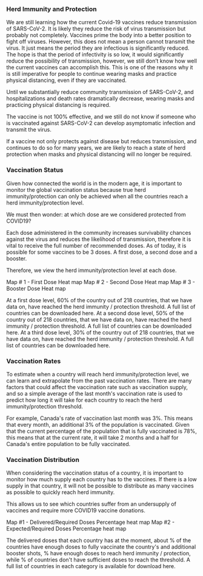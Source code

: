### Herd Immunity and Protection

We are still learning how the current Covid-19 vaccines reduce transmission of SARS-CoV-2. It is likely they reduce the risk of virus transmission but probably not completely. Vaccines prime the body into a better position to fight off viruses. However, this does not mean a person cannot transmit the virus. It just means the period they are infectious is significantly reduced. The hope is that the period of infectivity is so low, it would significantly reduce the possibility of transmission, however, we still don’t know how well the current vaccines can accomplish this. This is one of the reasons why it is still imperative for people to continue wearing masks and practice physical distancing, even if they are vaccinated.

Until we substantially reduce community transmission of SARS-CoV-2, and hospitalizations and death rates dramatically decrease, wearing masks and practicing physical distancing is required.

The vaccine is not 100% effective, and we still do not know if someone who is vaccinated against SARS-CoV-2 can develop asymptomatic infection and transmit the virus.

If a vaccine not only protects against disease but reduces transmission, and continues to do so for many years, we are likely to reach a state of herd protection when masks and physical distancing will no longer be required.

### Vaccination Status

Given how connected the world is in the modern age, it is important to monitor the global vaccination status because true herd immunity/protection can only be achieved when all the countries reach a herd immunity/protection level.

We must then wonder: at which dose are we considered protected from COVID19?

Each dose administered in the community increases survivability chances against the virus and reduces the likelihood of transmission, therefore it is vital to receive the full number of recommended doses. As of today, it is possible for some vaccines to be 3 doses. A first dose, a second dose and a booster.

Therefore, we view the herd immunity/protection level at each dose.

Map # 1 - First Dose Heat map
Map # 2 - Second Dose Heat map
Map # 3 - Booster Dose Heat map

At a first dose level, 60% of the country out of 218 countries, that we have data on, have reached the herd immunity / protection threshold. A full list of countries can be downloaded here.
At a second dose level, 50% of the country out of 218 countries, that we have data on, have reached the herd immunity / protection threshold. A full list of countries can be downloaded here.
At a third dose level, 30% of the country out of 218 countries, that we have data on, have reached the herd immunity / protection threshold. A full list of countries can be downloaded here.

### Vaccination Rates

To estimate when a country will reach herd immunity/protection level, we can learn and extrapolate from the past vaccination rates. There are many factors that could affect the vaccination rate such as vaccination supply, and so a simple average of the last month's vaccination rate is used to predict how long it will take for each country to reach the herd immunity/protection threshold.

For example, Canada's rate of vaccination last month was 3%. This means that every month, an additional 3% of the population is vaccinated. Given that the current percentage of the population that is fully vaccinated is 78%, this means that at the current rate, it will take 2 months and a half for Canada's entire population to be fully vaccinated.

### Vaccination Distribution

When considering the vaccination status of a country, it is important to monitor how much supply each country has to the vaccines. If there is a low supply in that country, it will not be possible to distribute as many vaccines as possible to quickly reach herd immunity.

This allows us to see which countries suffer from an undersupply of vaccines and require more COVID19 vaccine donations.

Map #1 - Delivered/Required Doses Percentage heat map
Map #2 - Expected/Required Doses Percentage heat map

The delivered doses that each country has at the moment, about % of the countries have enough doses to fully vaccinate the country's and additional booster shots, % have enough doses to reach herd immunity / protection, while % of countries don't have sufficient doses to reach the threshold. A full list of countries in each category is available for download here.
